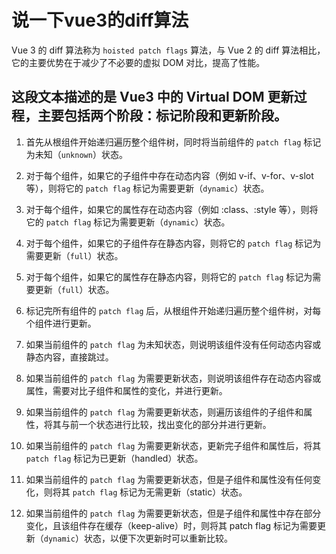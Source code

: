 # 说一下vue3的diff算法

Vue 3 的 diff 算法称为 `hoisted patch flags` 算法，与 Vue 2 的 diff 算法相比，它的主要优势在于减少了不必要的虚拟 DOM 对比，提高了性能。
## 这段文本描述的是 Vue3 中的 Virtual DOM 更新过程，主要包括两个阶段：标记阶段和更新阶段。

1. 首先从根组件开始递归遍历整个组件树，同时将当前组件的 `patch flag` 标记为未知（`unknown`）状态。

2. 对于每个组件，如果它的子组件中存在动态内容（例如 v-if、v-for、v-slot 等），则将它的 `patch flag` 标记为需要更新（`dynamic`）状态。

3. 对于每个组件，如果它的属性存在动态内容（例如 :class、:style 等），则将它的 `patch flag` 标记为需要更新（``dynamic``）状态。

4. 对于每个组件，如果它的子组件存在静态内容，则将它的 `patch flag` 标记为需要更新（`full`）状态。

5. 对于每个组件，如果它的属性存在静态内容，则将它的 `patch flag` 标记为需要更新（`full`）状态。

6. 标记完所有组件的 `patch flag` 后，从根组件开始递归遍历整个组件树，对每个组件进行更新。

7. 如果当前组件的 `patch flag` 为未知状态，则说明该组件没有任何动态内容或静态内容，直接跳过。

8. 如果当前组件的 `patch flag` 为需要更新状态，则说明该组件存在动态内容或属性，需要对比子组件和属性的变化，并进行更新。

9. 如果当前组件的 `patch flag` 为需要更新状态，则遍历该组件的子组件和属性，将其与前一个状态进行比较，找出变化的部分并进行更新。

10. 如果当前组件的 `patch flag` 为需要更新状态，更新完子组件和属性后，将其 `patch flag` 标记为已更新（handled）状态。

11. 如果当前组件的 `patch flag` 为需要更新状态，但是子组件和属性没有任何变化，则将其 `patch flag` 标记为无需更新（static）状态。

12. 如果当前组件的 `patch flag` 为需要更新状态，但是子组件和属性中存在部分变化，且该组件存在缓存（keep-alive）时，则将其 patch flag 标记为需要更新（`dynamic`）状态，以便下次更新时可以重新比较。